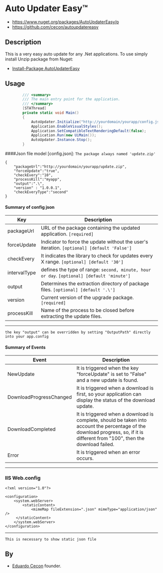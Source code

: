 # Auto Updater Easy™

* https://www.nuget.org/packages/AutoUpdaterEasy/p
* https://github.com/cecon/autoupdatereasy

Description
-----------

This is a very easy auto update for any .Net applications. To use simply install Unzip package from Nuget:


* [Install-Package AutoUpdaterEasy](https://www.nuget.org/packages/AutoUpdaterEasy/)

Usage
-----

```C#
		/// <summary>
        /// The main entry point for the application.
        /// </summary>
        [STAThread]
        private static void Main()
        {
            AutoUpdater.Initialize("http://yourdomain/yourapp/config.json", Application.ProductVersion);
            Application.EnableVisualStyles();
            Application.SetCompatibleTextRenderingDefault(false);
            Application.Run(new UiMain());
            AutoUpdater.Instance.Stop();
        }
```

####Json file model [config.json]:
`The package always named 'update.zip'`

```
{
	"packageUrl":"http://yourdomain/yourapp/update.zip",
	"forceUpdate":"true",
	"checkEvery":"10",
	"processKill":"myapp",
	"output":".\",
	"version" : "1.0.0.1",
	"checkEveryType":"second"
}
```
#### Summary of config json

 Key                                   | Description
---------------------------------------|-------------------------------------
packageUrl                             | URL of the package containing the updated application. `[required]` 
forceUpdate                            | Indicator to force the update without the user's iteration. `[optional] [default 'False']`
checkEvery                             | It indicates the library to check for updates every X range. `[optional] [default '30']`
intervalType                           | defines the type of range: `second, minute, hour or day`. `[optional] [default 'minute']`
output                                 | Determines the extraction directory of package files. `[optional] [default '.\']`
version                                | Current version of the upgrade package. `[required]`
processKill                            | Name of the process to be closed before extracting the update files.
---

`the key "output" can be overridden by setting "OutputPath" directly into your app.config`

#### Summary of Events

 Event                                 | Description
---------------------------------------|-------------------------------------
NewUpdate                              | It is triggered when the key "forceUpdate" is set to "False" and a new update is found.
DownloadProgressChanged                | It is triggered when a download is first, so your application can display the status of the download update.
DownloadCompleted                      | It is triggered when a download is complete, should be taken into account the percentage of the download progress, so, if it is different from "100", then the download failed.
Error                                  | It is triggered when an error occurs.
---


### IIS Web.config
```
<?xml version="1.0"?>
 
<configuration>
    <system.webServer>
        <staticContent>
            <mimeMap fileExtension=".json" mimeType="application/json" />
     </staticContent>
    </system.webServer>
</configuration>
```
---
`This is necessary to show static json file`

By
------

* [Eduardo Cecon](https://github.com/cecon) founder.

